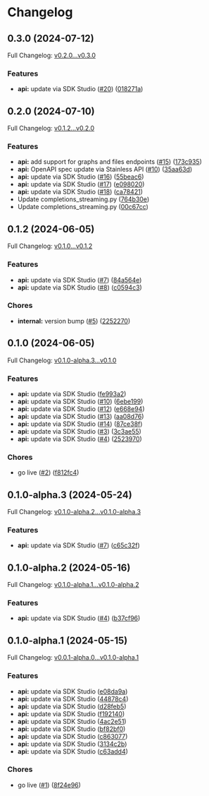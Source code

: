 # Changelog

## 0.3.0 (2024-07-12)

Full Changelog: [v0.2.0...v0.3.0](https://github.com/writer/writer-python/compare/v0.2.0...v0.3.0)

### Features

* **api:** update via SDK Studio ([#20](https://github.com/writer/writer-python/issues/20)) ([018271a](https://github.com/writer/writer-python/commit/018271a7c8a4a7a98937e708fe02f0b8b944df5d))

## 0.2.0 (2024-07-10)

Full Changelog: [v0.1.2...v0.2.0](https://github.com/writer/writer-python/compare/v0.1.2...v0.2.0)

### Features

* **api:** add support for graphs and files endpoints ([#15](https://github.com/writer/writer-python/issues/15)) ([173c935](https://github.com/writer/writer-python/commit/173c935d0bf8cde498e571ea4cc793994b002cc7))
* **api:** OpenAPI spec update via Stainless API ([#10](https://github.com/writer/writer-python/issues/10)) ([35aa63d](https://github.com/writer/writer-python/commit/35aa63dbd12cce5911e10671055dd1f914fbae64))
* **api:** update via SDK Studio ([#16](https://github.com/writer/writer-python/issues/16)) ([55beac6](https://github.com/writer/writer-python/commit/55beac6c92a74b2f90a5dcc10623c602d671ff03))
* **api:** update via SDK Studio ([#17](https://github.com/writer/writer-python/issues/17)) ([e098020](https://github.com/writer/writer-python/commit/e098020272202cad65f9233b238c156ca2383ec9))
* **api:** update via SDK Studio ([#18](https://github.com/writer/writer-python/issues/18)) ([ca78421](https://github.com/writer/writer-python/commit/ca78421478e6055d1147eb0bcafd88e4795c5c1f))
* Update completions_streaming.py ([764b30e](https://github.com/writer/writer-python/commit/764b30e52f6037bab4248d5f4fa2356435e2b9b2))
* Update completions_streaming.py ([00c67cc](https://github.com/writer/writer-python/commit/00c67ccacfe0d2955f00cd6f9f16a646ab2a5f22))

## 0.1.2 (2024-06-05)

Full Changelog: [v0.1.0...v0.1.2](https://github.com/writerai/writer-python/compare/v0.1.0...v0.1.2)

### Features

* **api:** update via SDK Studio ([#7](https://github.com/writerai/writer-python/issues/7)) ([84a564e](https://github.com/writerai/writer-python/commit/84a564e0c6c1acce33bd56b72caceac1a1a7e049))
* **api:** update via SDK Studio ([#8](https://github.com/writerai/writer-python/issues/8)) ([c0594c3](https://github.com/writerai/writer-python/commit/c0594c3099939bf3cd2b541ed8c87f5c68b13d79))


### Chores

* **internal:** version bump ([#5](https://github.com/writerai/writer-python/issues/5)) ([2252270](https://github.com/writerai/writer-python/commit/225227022ca403d8a60fdd7496b74c51314404e4))

## 0.1.0 (2024-06-05)

Full Changelog: [v0.1.0-alpha.3...v0.1.0](https://github.com/writerai/writer-python/compare/v0.1.0-alpha.3...v0.1.0)

### Features

* **api:** update via SDK Studio ([fe993a2](https://github.com/writerai/writer-python/commit/fe993a27d2d71e3d9f989a1900c2b413a26f6954))
* **api:** update via SDK Studio ([#10](https://github.com/writerai/writer-python/issues/10)) ([6ebe199](https://github.com/writerai/writer-python/commit/6ebe199e0b1043ed345ab6b3434d2ee116365737))
* **api:** update via SDK Studio ([#12](https://github.com/writerai/writer-python/issues/12)) ([e668e94](https://github.com/writerai/writer-python/commit/e668e9498dab939754e4dbd351f8f29ece18b622))
* **api:** update via SDK Studio ([#13](https://github.com/writerai/writer-python/issues/13)) ([aa08d76](https://github.com/writerai/writer-python/commit/aa08d76ac7a9dd0d8a40032bce986c23f8655130))
* **api:** update via SDK Studio ([#14](https://github.com/writerai/writer-python/issues/14)) ([87ce38f](https://github.com/writerai/writer-python/commit/87ce38fa40ead36136a674bfc8c330c270fb8d5e))
* **api:** update via SDK Studio ([#3](https://github.com/writerai/writer-python/issues/3)) ([3c3ae55](https://github.com/writerai/writer-python/commit/3c3ae55e3da824e8722514d589f9ccbeec62b1bb))
* **api:** update via SDK Studio ([#4](https://github.com/writerai/writer-python/issues/4)) ([2523970](https://github.com/writerai/writer-python/commit/252397069fc7012de4328fa4f874ea674d507af1))


### Chores

* go live ([#2](https://github.com/writerai/writer-python/issues/2)) ([f812fc4](https://github.com/writerai/writer-python/commit/f812fc4f9c9137907bd790477651dc8425bac0e0))

## 0.1.0-alpha.3 (2024-05-24)

Full Changelog: [v0.1.0-alpha.2...v0.1.0-alpha.3](https://github.com/WriterColab/sdk.python/compare/v0.1.0-alpha.2...v0.1.0-alpha.3)

### Features

* **api:** update via SDK Studio ([#7](https://github.com/WriterColab/sdk.python/issues/7)) ([c65c32f](https://github.com/WriterColab/sdk.python/commit/c65c32f753a4fab19c87cc6d6a3e5fedc937460f))

## 0.1.0-alpha.2 (2024-05-16)

Full Changelog: [v0.1.0-alpha.1...v0.1.0-alpha.2](https://github.com/WriterColab/sdk.python/compare/v0.1.0-alpha.1...v0.1.0-alpha.2)

### Features

* **api:** update via SDK Studio ([#4](https://github.com/WriterColab/sdk.python/issues/4)) ([b37cf96](https://github.com/WriterColab/sdk.python/commit/b37cf9690cad490e3e7fe2ef31e9460df889dcad))

## 0.1.0-alpha.1 (2024-05-15)

Full Changelog: [v0.0.1-alpha.0...v0.1.0-alpha.1](https://github.com/WriterColab/sdk.python/compare/v0.0.1-alpha.0...v0.1.0-alpha.1)

### Features

* **api:** update via SDK Studio ([e08da9a](https://github.com/WriterColab/sdk.python/commit/e08da9a362022809c7ce33816044f1918bca722c))
* **api:** update via SDK Studio ([44878c4](https://github.com/WriterColab/sdk.python/commit/44878c4878583052363e1d45fefd74c650ea9771))
* **api:** update via SDK Studio ([d28feb5](https://github.com/WriterColab/sdk.python/commit/d28feb5886b5a486b1caffc996f6ae7f4792aed2))
* **api:** update via SDK Studio ([f192140](https://github.com/WriterColab/sdk.python/commit/f192140264a52ac69506d51adf84e4b2b8d79104))
* **api:** update via SDK Studio ([4ac2e51](https://github.com/WriterColab/sdk.python/commit/4ac2e51ea2057da07656aa4896d11f32a580ee70))
* **api:** update via SDK Studio ([bf82bf0](https://github.com/WriterColab/sdk.python/commit/bf82bf0a1983cac58dba600ad4be45a260858055))
* **api:** update via SDK Studio ([c863077](https://github.com/WriterColab/sdk.python/commit/c863077be450adb9e0d6d17a7b24f99bbf35f267))
* **api:** update via SDK Studio ([3134c2b](https://github.com/WriterColab/sdk.python/commit/3134c2b85d35af627c61702e5e7511f03e4eadb7))
* **api:** update via SDK Studio ([c63add4](https://github.com/WriterColab/sdk.python/commit/c63add4659d4dc8ce918e09a1a347060c2f9bf38))


### Chores

* go live ([#1](https://github.com/WriterColab/sdk.python/issues/1)) ([8f24e96](https://github.com/WriterColab/sdk.python/commit/8f24e96fc0cbcef756d0774ee17047048da85fe0))
